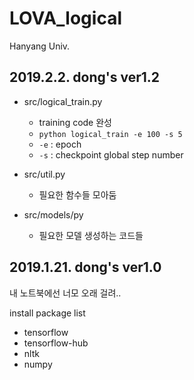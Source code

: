 # LOVA_logical
Hanyang Univ.

2019.2.2. dong's ver1.2
----
- src/logical_train.py
  - training code 완성
  - ```python logical_train -e 100 -s 5```
  - ```-e``` : epoch
  - ```-s``` : checkpoint global step number
  
- src/util.py
  - 필요한 함수들 모아둠

- src/models/py
  - 필요한 모델 생성하는 코드들


2019.1.21. dong's ver1.0
----
내 노트북에선 너모 오래 걸려..

install package list
- tensorflow
- tensorflow-hub
- nltk
- numpy
